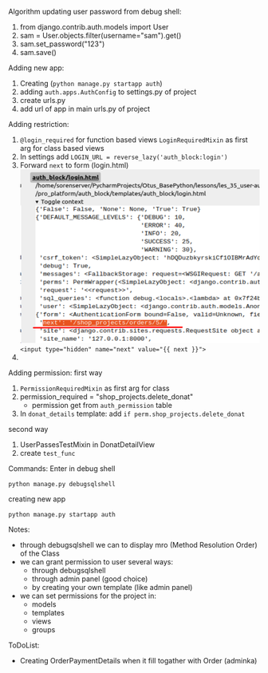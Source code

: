 Algorithm updating user password from debug shell:
1. from django.contrib.auth.models import User
2. sam = User.objects.filter(username="sam").get()
3. sam.set_password("123")
4. sam.save()

Adding new app:
1. Creating (`python manage.py startapp auth`)
2. adding `auth.apps.AuthConfig` to settings.py of project 
3. create urls.py
4. add url of app in main urls.py of project 

Adding restriction:
1. `@login_required` for function based views
    `LoginRequiredMixin` as first arg for class based views
2. In settings add `LOGIN_URL = reverse_lazy('auth_block:login')`
3. Forward `next` to form (login.html)
![img_1.png](img_1.png)
`<input type="hidden" name="next" value="{{ next }}">`
4. 

Adding permission:
first way
1. `PermissionRequiredMixin` as first arg for class
2. permission_required = "shop_projects.delete_donat"
   * permission get from `auth_permission` table
3. In `donat_details` template: add `if perm.shop_projects.delete_donat`

second way
1. UserPassesTestMixin in DonatDetailView
2. create `test_func`


Commands:
Enter in debug shell
```shell
python manage.py debugsqlshell
```
creating new app
```shell
python manage.py startapp auth
```

Notes:
- through debugsqlshell we can to display mro (Method Resolution Order)
of the Class
- we can grant permission to user several ways:
    - through debugsqlshell
    - through admin panel (good choice)
    - by creating your own template (like admin panel)
- we can set permissions for the project in:
    - models
    - templates
    - views
    - groups

ToDoList:
- Creating OrderPaymentDetails when it fill
togather with Order (adminka)



